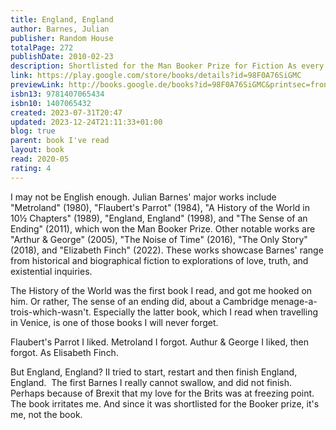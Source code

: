```yaml
---  
title: England, England  
author: Barnes, Julian  
publisher: Random House  
totalPage: 272  
publishDate: 2010-02-23  
description: Shortlisted for the Man Booker Prize for Fiction As every schoolboy knows, you can fit the whole of England on the Isle of Wight. Grotesque, visionary tycoon Sir Jack Pitman takes the saying literally and does exactly that. He constructs on the island 'The Project', a vast heritage centre containing everything 'English', from Big Ben to Stonehenge, from Manchester United to the white cliffs of Dover. The project is monstrous, risky, and vastly successful. In fact, it gradually begins to rival 'Old' England and even threatens to supersede it... One of Barnes's finest and funniest novels, England, England calls into question the idea of replicas, truth vs fiction, reality vs art, nationhood, myth-making, and self-exploration. 'A brilliant, Swiftian fantasy' The Economist  
link: https://play.google.com/store/books/details?id=98F0A76SiGMC  
previewLink: http://books.google.de/books?id=98F0A76SiGMC&printsec=frontcover&dq=Julian+Barnes,+England+England&hl=&as_pt=BOOKS&cd=2&source=gbs_api  
isbn13: 9781407065434  
isbn10: 1407065432  
created: 2023-07-31T20:47  
updated: 2023-12-24T21:11:33+01:00  
blog: true  
parent: book I've read  
layout: book  
read: 2020-05  
rating: 4  
---  
```

  
I may not be English enough.  Julian Barnes' major works include "Metroland" (1980), "Flaubert's Parrot" (1984), "A History of the World in 10½ Chapters" (1989), "England, England" (1998), and "The Sense of an Ending" (2011), which won the Man Booker Prize. Other notable works are "Arthur & George" (2005), "The Noise of Time" (2016), "The Only Story" (2018), and "Elizabeth Finch" (2022). These works showcase Barnes' range from historical and biographical fiction to explorations of love, truth, and existential inquiries.  
  
The History of the World was the first book I read, and got me hooked on him. Or rather, The sense of an ending did, about a Cambridge menage-a-trois-which-wasn't. Especially the latter book, which I read when travelling in Venice, is one of those books I will never forget.  
  
Flaubert's Parrot I liked.  Metroland I forgot.  Authur & George I liked, then forgot. As Elisabeth Finch.  
  
But England, England? II tried to start, restart and then finish England, England.  The first Barnes I really cannot swallow, and did not finish.  Perhaps because of Brexit that my love for the Brits was at freezing point.  The book irritates me.   And since it was shortlisted for the Booker prize, it's me, not the book.